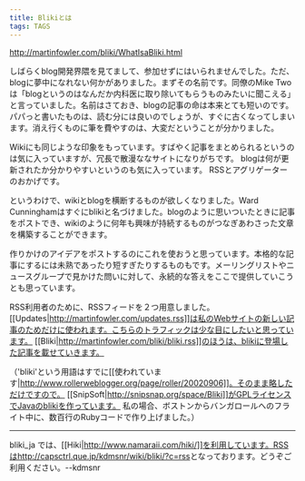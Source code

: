 ```yaml
---
title: Blikiとは
tags: TAGS
---
```


http://martinfowler.com/bliki/WhatIsaBliki.html

しばらくblog開発界隈を見てまして、参加せずにはいられませんでした。ただ、blogに夢中になれない何かがありました。まずその名前です。同僚のMike Twoは「blogというのはなんだか内科医に取り除いてもらうものみたいに聞こえる」と言っていました。名前はさておき、blogの記事の命は本来とても短いのです。パパっと書いたものは、読む分には良いのでしょうが、すぐに古くなってしまいます。消え行くものに筆を費やすのは、大変だということが分かりました。

Wikiにも同じような印象をもっています。すばやく記事をまとめられるというのは気に入っていますが、冗長で散漫ななサイトになりがちです。
blogは何が更新されたか分かりやすいというのも気に入っています。
RSSとアグリゲーターのおかげです。

というわけで、wikiとblogを横断するものが欲しくなりました。Ward Cunninghamはすぐにblikiと名づけました。blogのように思いついたときに記事をポストでき、wikiのように何年も興味が持続するものがつなぎあわさった文章を構築することができます。

作りかけのアイデアをポストするのにこれを使おうと思っています。本格的な記事にするには未熟であったり短すぎたりするものもです。メーリングリストやニュースグループで見かけた問いに対して、永続的な答えをここで提供していこうとも思っています。

RSS利用者のために、RSSフィードを２つ用意しました。[[Updates|http://martinfowler.com/updates.rss]]は私のWebサイトの新しい記事のためだけに使われます。こちらのトラフィックは少な目にしたいと思っています。
[[Bliki|http://martinfowler.com/bliki/bliki.rss]]のほうは、blikiに登場した記事を載せていきます。

（'bliki'という用語はすでに[[使われています|http://www.rollerweblogger.org/page/roller/20020906]]。そのまま略しただけですので。
[[SnipSoft|http://snipsnap.org/space/Bliki]]がGPLライセンスでJavaのblikiを作っています。
私の場合、ボストンからバンガロールへのフライト中に、数百行のRubyコードで作り上げました。）

----

bliki_ja では、[[Hiki|http://www.namaraii.com/hiki/]]を利用しています。RSSは<http://capsctrl.que.jp/kdmsnr/wiki/bliki/?c=rss>となっております。どうぞご利用ください。--kdmsnr
